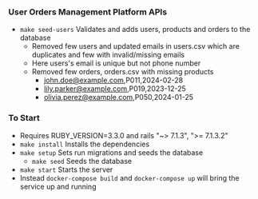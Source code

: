 ### User Orders Management Platform APIs
- `make seed-users` Validates and adds users, products and orders to the database
  - Removed few users and updated emails in users.csv which are duplicates and few with invalid/missing emails
  - Here users's email is unique but not phone number
  - Removed few orders, orders.csv with missing products
    - john.doe@example.com,P011,2024-02-28
    - lily.parker@example.com,P019,2023-12-25
    - olivia.perez@example.com,P050,2024-01-25

### To Start
- Requires RUBY_VERSION=3.3.0 and rails "~> 7.1.3", ">= 7.1.3.2"
- `make install` Installs the dependencies
- `make setup` Sets run migrations and seeds the database
  - `make seed` Seeds the database
- `make start` Starts the server
- Instead `docker-compose build` and `docker-compose up` will bring the service up and running
